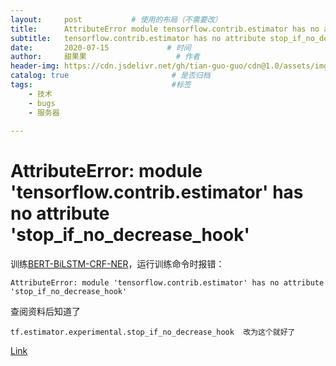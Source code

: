 ```yaml
---
layout:     post           # 使用的布局（不需要改）
title:      AttributeError module tensorflow.contrib.estimator has no attribute stop_if_no_decrease_hook
subtitle:   tensorflow.contrib.estimator has no attribute stop_if_no_decrease_hook  #副标题
date:       2020-07-15             # 时间
author:     甜果果                    # 作者
header-img: https://cdn.jsdelivr.net/gh/tian-guo-guo/cdn@1.0/assets/img/post-bg-debug.png    #背景图片
catalog: true                       # 是否归档
tags:                               #标签
    - 技术
    - bugs
    - 服务器
 
---
```


# AttributeError: module 'tensorflow.contrib.estimator' has no attribute 'stop_if_no_decrease_hook'

训练[BERT-BiLSTM-CRF-NER](https://github.com/macanv/BERT-BiLSTM-CRF-NER)，运行训练命令时报错：

```
AttributeError: module 'tensorflow.contrib.estimator' has no attribute 'stop_if_no_decrease_hook'
```

查阅资料后知道了

```
tf.estimator.experimental.stop_if_no_decrease_hook  改为这个就好了
```

[Link](https://github.com/macanv/BERT-BiLSTM-CRF-NER/issues/203)

